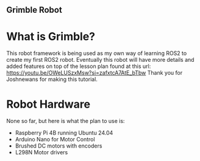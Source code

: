 ## Grimble Robot

# What is Grimble?
This robot framework is being used as my own way of learning ROS2 to create my first ROS2 robot.
Eventually this robot will have more details and added features on top of the lesson plan found at this url: https://youtu.be/OWeLUSzxMsw?si=zafxtcA7AtE_bTbw
Thank you for Joshnewans for making this tutorial.

# Robot Hardware
None so far, but here is what the plan to use is:
- Raspberry Pi 4B running Ubuntu 24.04
- Arduino Nano for Motor Control
- Brushed DC motors with encoders
- L298N Motor drivers
